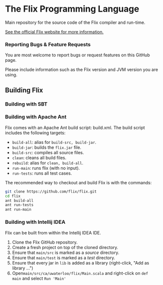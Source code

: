 # The Flix Programming Language

Main repository for the source code of the Flix compiler and run-time.

[See the official Flix website for more information.](https://flix.github.io/)

### Reporting Bugs & Feature Requests

You are most welcome to report bugs or request features on this GitHub page.

Please include information such as the Flix version and JVM version you are using.

## Building Flix

### Building with SBT



### Building with Apache Ant

Flix comes with an Apache Ant build script: build.xml. The build script includes the following targets:

- `build-all`: alias for `build-src, build-jar`.
- `build-jar`: builds the `flix.jar` file.
- `build-src`: compiles all source files.
- `clean`: cleans all build files.
- `rebuild`: alias for `clean, build-all`.
- `run-main`: runs flix (with no input).
- `run-tests`: runs all test cases.

The recommended way to checkout and build Flix is with the commands:

```bash
git clone https://github.com/flix/flix.git
cd flix
ant build-all
ant run-tests
ant run-main
```

### Building with Intellij IDEA

Flix can be built from within the Intellij IDEA IDE.

1. Clone the Flix GitHub repository.
2. Create a fresh project on top of the cloned directory.
3. Ensure that `main/src` is marked as a *source* directory.
4. Ensure that `main/test` is marked as a *test* directory.
5. Ensure that every jar in `lib` is added as a library (right-click, "Add as library ...")
6. Open`main/src/ca/uwaterloo/flix/Main.scala` and right-click on `def main` and select `Run 'Main'`
